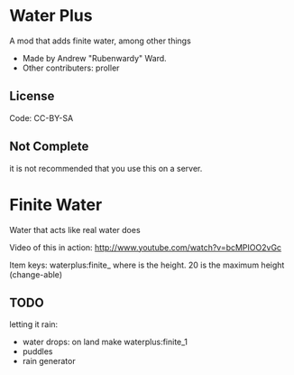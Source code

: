 Water Plus
==========

A mod that adds finite water, among other things

* Made by Andrew "Rubenwardy" Ward.
* Other contributers: proller

License
-------
   
Code: CC-BY-SA

Not Complete
------------
it is not recommended that you use this on a server.


Finite Water
============

Water that acts like real water does

Video of this in action: http://www.youtube.com/watch?v=bcMPIOO2vGc

Item keys: waterplus:finite_<id>
where <id> is the height. 20 is the maximum height (change-able)

TODO
----

letting it rain:

* water drops: on land make waterplus:finite_1
* puddles
* rain generator
